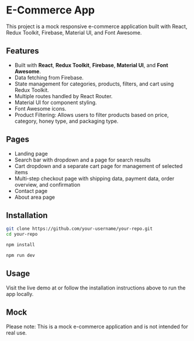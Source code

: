 # E-Commerce App

This project is a mock responsive e-commerce application built with React, Redux Toolkit, Firebase, Material UI, and Font Awesome.

## Features

- Built with **React**, **Redux Toolkit**, **Firebase**, **Material UI**, and **Font Awesome**.
- Data fetching from Firebase.
- State management for categories, products, filters, and cart using Redux Toolkit.
- Multiple routes handled by React Router.
- Material UI for component styling.
- Font Awesome icons.
- Product Filtering: Allows users to filter products based on price, category, honey type, and packaging type.

## Pages

- Landing page
- Search bar with dropdown and a page for search results
- Cart dropdown and a separate cart page for management of selected items
- Multi-step checkout page with shipping data, payment data, order overview, and confirmation
- Contact page
- About area page

## Installation

```bash
git clone https://github.com/your-username/your-repo.git
cd your-repo

npm install

npm run dev
```

## Usage

Visit the live demo at or follow the installation instructions above to run the app locally. 

## Mock

Please note: This is a mock e-commerce application and is not intended for real use.